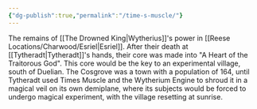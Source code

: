 ```yaml
---
{"dg-publish":true,"permalink":"/time-s-muscle/"}
---
```


The remains of [[The Drowned King\|Wytherius]]'s power in [[Reese Locations/Charwood/Esriel\|Esriel]]. After their death at [[Tytheradt\|Tytheradt]]'s hands, their core was made into "A Heart of the Traitorous God". This core would be the key to an experimental village, south of Duelian. The Cosgrove was a town with a population of 164, until Tytheradt used Times Muscle and the Wytherium Engine to shroud it in a magical veil on its own demiplane, where its subjects would be forced to undergo magical experiment, with the village resetting at sunrise. 